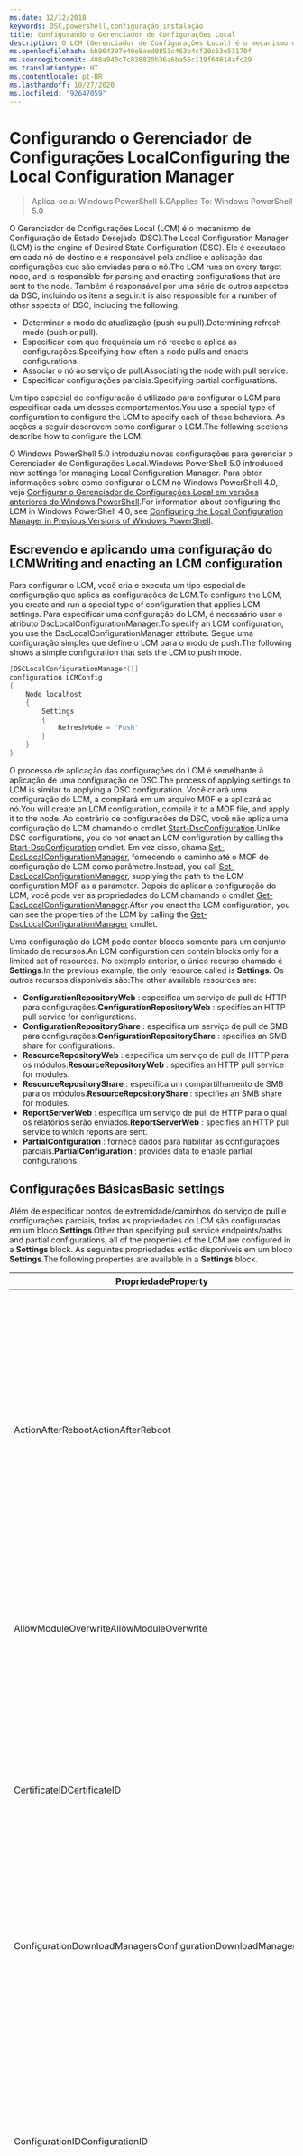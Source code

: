 ```yaml
---
ms.date: 12/12/2018
keywords: DSC,powershell,configuração,instalação
title: Configurando o Gerenciador de Configurações Local
description: O LCM (Gerenciador de Configurações Local) é o mecanismo da DSC responsável por analisar e aplicar as configurações que são enviadas para o nó.
ms.openlocfilehash: bb904397e40e8aed0853c463b4cf20c63e53170f
ms.sourcegitcommit: 488a940c7c828820b36a6ba56c119f64614afc29
ms.translationtype: HT
ms.contentlocale: pt-BR
ms.lasthandoff: 10/27/2020
ms.locfileid: "92647059"
---
```

# <a name="configuring-the-local-configuration-manager"></a><span data-ttu-id="07c52-104">Configurando o Gerenciador de Configurações Local</span><span class="sxs-lookup"><span data-stu-id="07c52-104">Configuring the Local Configuration Manager</span></span>

> <span data-ttu-id="07c52-105">Aplica-se a: Windows PowerShell 5.0</span><span class="sxs-lookup"><span data-stu-id="07c52-105">Applies To: Windows PowerShell 5.0</span></span>

<span data-ttu-id="07c52-106">O Gerenciador de Configurações Local (LCM) é o mecanismo de Configuração de Estado Desejado (DSC).</span><span class="sxs-lookup"><span data-stu-id="07c52-106">The Local Configuration Manager (LCM) is the engine of Desired State Configuration (DSC).</span></span> <span data-ttu-id="07c52-107">Ele é executado em cada nó de destino e é responsável pela análise e aplicação das configurações que são enviadas para o nó.</span><span class="sxs-lookup"><span data-stu-id="07c52-107">The LCM runs on every target node, and is responsible for parsing and enacting configurations that are sent to the node.</span></span> <span data-ttu-id="07c52-108">Também é responsável por uma série de outros aspectos da DSC, incluindo os itens a seguir.</span><span class="sxs-lookup"><span data-stu-id="07c52-108">It is also responsible for a number of other aspects of DSC, including the following.</span></span>

- <span data-ttu-id="07c52-109">Determinar o modo de atualização (push ou pull).</span><span class="sxs-lookup"><span data-stu-id="07c52-109">Determining refresh mode (push or pull).</span></span>
- <span data-ttu-id="07c52-110">Especificar com que frequência um nó recebe e aplica as configurações.</span><span class="sxs-lookup"><span data-stu-id="07c52-110">Specifying how often a node pulls and enacts configurations.</span></span>
- <span data-ttu-id="07c52-111">Associar o nó ao serviço de pull.</span><span class="sxs-lookup"><span data-stu-id="07c52-111">Associating the node with pull service.</span></span>
- <span data-ttu-id="07c52-112">Especificar configurações parciais.</span><span class="sxs-lookup"><span data-stu-id="07c52-112">Specifying partial configurations.</span></span>

<span data-ttu-id="07c52-113">Um tipo especial de configuração é utilizado para configurar o LCM para especificar cada um desses comportamentos.</span><span class="sxs-lookup"><span data-stu-id="07c52-113">You use a special type of configuration to configure the LCM to specify each of these behaviors.</span></span> <span data-ttu-id="07c52-114">As seções a seguir descrevem como configurar o LCM.</span><span class="sxs-lookup"><span data-stu-id="07c52-114">The following sections describe how to configure the LCM.</span></span>

<span data-ttu-id="07c52-115">O Windows PowerShell 5.0 introduziu novas configurações para gerenciar o Gerenciador de Configurações Local.</span><span class="sxs-lookup"><span data-stu-id="07c52-115">Windows PowerShell 5.0 introduced new settings for managing Local Configuration Manager.</span></span> <span data-ttu-id="07c52-116">Para obter informações sobre como configurar o LCM no Windows PowerShell 4.0, veja [Configurar o Gerenciador de Configurações Local em versões anteriores do Windows PowerShell](metaconfig4.md).</span><span class="sxs-lookup"><span data-stu-id="07c52-116">For information about configuring the LCM in Windows PowerShell 4.0, see [Configuring the Local Configuration Manager in Previous Versions of Windows PowerShell](metaconfig4.md).</span></span>

## <a name="writing-and-enacting-an-lcm-configuration"></a><span data-ttu-id="07c52-117">Escrevendo e aplicando uma configuração do LCM</span><span class="sxs-lookup"><span data-stu-id="07c52-117">Writing and enacting an LCM configuration</span></span>

<span data-ttu-id="07c52-118">Para configurar o LCM, você cria e executa um tipo especial de configuração que aplica as configurações de LCM.</span><span class="sxs-lookup"><span data-stu-id="07c52-118">To configure the LCM, you create and run a special type of configuration that applies LCM settings.</span></span>
<span data-ttu-id="07c52-119">Para especificar uma configuração do LCM, é necessário usar o atributo DscLocalConfigurationManager.</span><span class="sxs-lookup"><span data-stu-id="07c52-119">To specify an LCM configuration, you use the DscLocalConfigurationManager attribute.</span></span> <span data-ttu-id="07c52-120">Segue uma configuração simples que define o LCM para o modo de push.</span><span class="sxs-lookup"><span data-stu-id="07c52-120">The following shows a simple configuration that sets the LCM to push mode.</span></span>

```powershell
[DSCLocalConfigurationManager()]
configuration LCMConfig
{
    Node localhost
    {
        Settings
        {
            RefreshMode = 'Push'
        }
    }
}
```

<span data-ttu-id="07c52-121">O processo de aplicação das configurações do LCM é semelhante à aplicação de uma configuração de DSC.</span><span class="sxs-lookup"><span data-stu-id="07c52-121">The process of applying settings to LCM is similar to applying a DSC configuration.</span></span> <span data-ttu-id="07c52-122">Você criará uma configuração do LCM, a compilará em um arquivo MOF e a aplicará ao nó.</span><span class="sxs-lookup"><span data-stu-id="07c52-122">You will create an LCM configuration, compile it to a MOF file, and apply it to the node.</span></span> <span data-ttu-id="07c52-123">Ao contrário de configurações de DSC, você não aplica uma configuração do LCM chamando o cmdlet [Start-DscConfiguration](/powershell/module/psdesiredstateconfiguration/start-dscconfiguration).</span><span class="sxs-lookup"><span data-stu-id="07c52-123">Unlike DSC configurations, you do not enact an LCM configuration by calling the [Start-DscConfiguration](/powershell/module/psdesiredstateconfiguration/start-dscconfiguration) cmdlet.</span></span> <span data-ttu-id="07c52-124">Em vez disso, chama [Set-DscLocalConfigurationManager](/powershell/module/PSDesiredStateConfiguration/Set-DscLocalConfigurationManager), fornecendo o caminho até o MOF de configuração do LCM como parâmetro.</span><span class="sxs-lookup"><span data-stu-id="07c52-124">Instead, you call [Set-DscLocalConfigurationManager](/powershell/module/PSDesiredStateConfiguration/Set-DscLocalConfigurationManager), supplying the path to the LCM configuration MOF as a parameter.</span></span> <span data-ttu-id="07c52-125">Depois de aplicar a configuração do LCM, você pode ver as propriedades do LCM chamando o cmdlet [Get-DscLocalConfigurationManager](/powershell/module/PSDesiredStateConfiguration/Get-DscLocalConfigurationManager).</span><span class="sxs-lookup"><span data-stu-id="07c52-125">After you enact the LCM configuration, you can see the properties of the LCM by calling the [Get-DscLocalConfigurationManager](/powershell/module/PSDesiredStateConfiguration/Get-DscLocalConfigurationManager) cmdlet.</span></span>

<span data-ttu-id="07c52-126">Uma configuração do LCM pode conter blocos somente para um conjunto limitado de recursos.</span><span class="sxs-lookup"><span data-stu-id="07c52-126">An LCM configuration can contain blocks only for a limited set of resources.</span></span> <span data-ttu-id="07c52-127">No exemplo anterior, o único recurso chamado é **Settings**.</span><span class="sxs-lookup"><span data-stu-id="07c52-127">In the previous example, the only resource called is **Settings**.</span></span> <span data-ttu-id="07c52-128">Os outros recursos disponíveis são:</span><span class="sxs-lookup"><span data-stu-id="07c52-128">The other available resources are:</span></span>

- <span data-ttu-id="07c52-129">**ConfigurationRepositoryWeb** : especifica um serviço de pull de HTTP para configurações.</span><span class="sxs-lookup"><span data-stu-id="07c52-129">**ConfigurationRepositoryWeb** : specifies an HTTP pull service for configurations.</span></span>
- <span data-ttu-id="07c52-130">**ConfigurationRepositoryShare** : especifica um serviço de pull de SMB para configurações.</span><span class="sxs-lookup"><span data-stu-id="07c52-130">**ConfigurationRepositoryShare** : specifies an SMB share for configurations.</span></span>
- <span data-ttu-id="07c52-131">**ResourceRepositoryWeb** : especifica um serviço de pull de HTTP para os módulos.</span><span class="sxs-lookup"><span data-stu-id="07c52-131">**ResourceRepositoryWeb** : specifies an HTTP pull service for modules.</span></span>
- <span data-ttu-id="07c52-132">**ResourceRepositoryShare** : especifica um compartilhamento de SMB para os módulos.</span><span class="sxs-lookup"><span data-stu-id="07c52-132">**ResourceRepositoryShare** : specifies an SMB share for modules.</span></span>
- <span data-ttu-id="07c52-133">**ReportServerWeb** : especifica um serviço de pull de HTTP para o qual os relatórios serão enviados.</span><span class="sxs-lookup"><span data-stu-id="07c52-133">**ReportServerWeb** : specifies an HTTP pull service to which reports are sent.</span></span>
- <span data-ttu-id="07c52-134">**PartialConfiguration** : fornece dados para habilitar as configurações parciais.</span><span class="sxs-lookup"><span data-stu-id="07c52-134">**PartialConfiguration** : provides data to enable partial configurations.</span></span>

## <a name="basic-settings"></a><span data-ttu-id="07c52-135">Configurações Básicas</span><span class="sxs-lookup"><span data-stu-id="07c52-135">Basic settings</span></span>

<span data-ttu-id="07c52-136">Além de especificar pontos de extremidade/caminhos do serviço de pull e configurações parciais, todas as propriedades do LCM são configuradas em um bloco **Settings**.</span><span class="sxs-lookup"><span data-stu-id="07c52-136">Other than specifying pull service endpoints/paths and partial configurations, all of the properties of the LCM are configured in a **Settings** block.</span></span> <span data-ttu-id="07c52-137">As seguintes propriedades estão disponíveis em um bloco **Settings**.</span><span class="sxs-lookup"><span data-stu-id="07c52-137">The following properties are available in a **Settings** block.</span></span>

|  <span data-ttu-id="07c52-138">Propriedade</span><span class="sxs-lookup"><span data-stu-id="07c52-138">Property</span></span>  |  <span data-ttu-id="07c52-139">Type</span><span class="sxs-lookup"><span data-stu-id="07c52-139">Type</span></span>  |  <span data-ttu-id="07c52-140">Descrição</span><span class="sxs-lookup"><span data-stu-id="07c52-140">Description</span></span>   |
|----------- |------- |--------------- |
| <span data-ttu-id="07c52-141">ActionAfterReboot</span><span class="sxs-lookup"><span data-stu-id="07c52-141">ActionAfterReboot</span></span>| <span data-ttu-id="07c52-142">string</span><span class="sxs-lookup"><span data-stu-id="07c52-142">string</span></span>| <span data-ttu-id="07c52-143">Especifica o que acontece após uma reinicialização durante a aplicação de uma configuração.</span><span class="sxs-lookup"><span data-stu-id="07c52-143">Specifies what happens after a reboot during the application of a configuration.</span></span> <span data-ttu-id="07c52-144">Os valores possíveis são __"ContinueConfiguration"__ e __"StopConfiguration"__ .</span><span class="sxs-lookup"><span data-stu-id="07c52-144">The possible values are __"ContinueConfiguration"__ and __"StopConfiguration"__.</span></span> <ul><li> <span data-ttu-id="07c52-145">__ContinueConfiguration__ : continuar a aplicar a configuração atual após a reinicialização do computador.</span><span class="sxs-lookup"><span data-stu-id="07c52-145">__ContinueConfiguration__ : Continue applying the current configuration after machine reboot.</span></span> <span data-ttu-id="07c52-146">Esse é o valor padrão.</span><span class="sxs-lookup"><span data-stu-id="07c52-146">This is the default value</span></span></li><li><span data-ttu-id="07c52-147">__StopConfiguration__ : parar a configuração atual após a reinicialização do computador.</span><span class="sxs-lookup"><span data-stu-id="07c52-147">__StopConfiguration__ : Stop the current configuration after machine reboot.</span></span></li></ul>|
| <span data-ttu-id="07c52-148">AllowModuleOverwrite</span><span class="sxs-lookup"><span data-stu-id="07c52-148">AllowModuleOverwrite</span></span>| <span data-ttu-id="07c52-149">bool</span><span class="sxs-lookup"><span data-stu-id="07c52-149">bool</span></span>| <span data-ttu-id="07c52-150">__$TRUE__ se as novas configurações baixadas do serviço de pull tiverem permissão para substituir as antigas no nó de destino.</span><span class="sxs-lookup"><span data-stu-id="07c52-150">__$TRUE__ if new configurations downloaded from the pull service are allowed to overwrite the old ones on the target node.</span></span> <span data-ttu-id="07c52-151">Caso contrário, $FALSE.</span><span class="sxs-lookup"><span data-stu-id="07c52-151">Otherwise, $FALSE.</span></span>|
| <span data-ttu-id="07c52-152">CertificateID</span><span class="sxs-lookup"><span data-stu-id="07c52-152">CertificateID</span></span>| <span data-ttu-id="07c52-153">string</span><span class="sxs-lookup"><span data-stu-id="07c52-153">string</span></span>| <span data-ttu-id="07c52-154">A impressão digital de um certificado usado para proteger as credenciais passadas em uma configuração.</span><span class="sxs-lookup"><span data-stu-id="07c52-154">The thumbprint of a certificate used to secure credentials passed in a configuration.</span></span> <span data-ttu-id="07c52-155">Para obter mais informações, consulte [Quer proteger credenciais na Configuração de Estado Desejado do Windows PowerShell?](https://devblogs.microsoft.com/powershell/want-to-secure-credentials-in-windows-powershell-desired-state-configuration/)</span><span class="sxs-lookup"><span data-stu-id="07c52-155">For more information see [Want to secure credentials in Windows PowerShell Desired State Configuration?](https://devblogs.microsoft.com/powershell/want-to-secure-credentials-in-windows-powershell-desired-state-configuration/).</span></span> <br> <span data-ttu-id="07c52-156">__Observação:__ isso será gerenciado automaticamente se estiver usando o serviço de pull de DSC de Automação do Azure.</span><span class="sxs-lookup"><span data-stu-id="07c52-156">__Note:__ this is managed automatically if using Azure Automation DSC pull service.</span></span>|
| <span data-ttu-id="07c52-157">ConfigurationDownloadManagers</span><span class="sxs-lookup"><span data-stu-id="07c52-157">ConfigurationDownloadManagers</span></span>| <span data-ttu-id="07c52-158">CimInstance[]</span><span class="sxs-lookup"><span data-stu-id="07c52-158">CimInstance[]</span></span>| <span data-ttu-id="07c52-159">Obsoleto.</span><span class="sxs-lookup"><span data-stu-id="07c52-159">Obsolete.</span></span> <span data-ttu-id="07c52-160">Use os blocos __ConfigurationRepositoryWeb__ e __ConfigurationRepositoryShare__ para definir pontos de extremidade de serviço de pull de configuração.</span><span class="sxs-lookup"><span data-stu-id="07c52-160">Use __ConfigurationRepositoryWeb__ and __ConfigurationRepositoryShare__ blocks to define configuration pull service endpoints.</span></span>|
| <span data-ttu-id="07c52-161">ConfigurationID</span><span class="sxs-lookup"><span data-stu-id="07c52-161">ConfigurationID</span></span>| <span data-ttu-id="07c52-162">string</span><span class="sxs-lookup"><span data-stu-id="07c52-162">string</span></span>| <span data-ttu-id="07c52-163">Para compatibilidade com versões anteriores do serviço de pull.</span><span class="sxs-lookup"><span data-stu-id="07c52-163">For backwards compatibility with older pull service versions.</span></span> <span data-ttu-id="07c52-164">Um GUID que identifica o arquivo de configuração que deve ser obtido de um serviço de pull.</span><span class="sxs-lookup"><span data-stu-id="07c52-164">A GUID that identifies the configuration file to get from a pull service.</span></span> <span data-ttu-id="07c52-165">O nó efetuará o pull das configurações serviço de pull se o nome do MOF de configuração for ConfigurationID.mof.</span><span class="sxs-lookup"><span data-stu-id="07c52-165">The node will pull configurations on the pull service if the name of the configuration MOF is named ConfigurationID.mof.</span></span><br> <span data-ttu-id="07c52-166">__Observação:__ Se você definir essa propriedade, o registro do nó com um serviço de pull usando __RegistrationKey__ não funcionará.</span><span class="sxs-lookup"><span data-stu-id="07c52-166">__Note:__ If you set this property, registering the node with a pull service by using __RegistrationKey__ does not work.</span></span> <span data-ttu-id="07c52-167">Para obter mais informações, consulte [Configurando um cliente de pull com nomes de configuração](../pull-server/pullClientConfigNames.md).</span><span class="sxs-lookup"><span data-stu-id="07c52-167">For more information, see [Setting up a pull client with configuration names](../pull-server/pullClientConfigNames.md).</span></span>|
| <span data-ttu-id="07c52-168">ConfigurationMode</span><span class="sxs-lookup"><span data-stu-id="07c52-168">ConfigurationMode</span></span>| <span data-ttu-id="07c52-169">string</span><span class="sxs-lookup"><span data-stu-id="07c52-169">string</span></span> | <span data-ttu-id="07c52-170">Especifica como o LCM realmente aplica a configuração aos nós de destino.</span><span class="sxs-lookup"><span data-stu-id="07c52-170">Specifies how the LCM actually applies the configuration to the target nodes.</span></span> <span data-ttu-id="07c52-171">Os valores possíveis são __"ApplyOnly"__ , __"ApplyAndMonitor"__ e __"ApplyAndAutoCorrect"__ .</span><span class="sxs-lookup"><span data-stu-id="07c52-171">Possible values are __"ApplyOnly"__ , __"ApplyAndMonitor"__ , and __"ApplyAndAutoCorrect"__.</span></span> <ul><li><span data-ttu-id="07c52-172">__ApplyOnly__ : a DSC aplica a configuração e não faz nada além disso, a menos que uma nova configuração seja enviada por push para o nó de destino ou quando o pull de uma nova configuração for efetuado de um serviço.</span><span class="sxs-lookup"><span data-stu-id="07c52-172">__ApplyOnly__ : DSC applies the configuration and does nothing further unless a new configuration is pushed to the target node or when a new configuration is pulled from a service.</span></span> <span data-ttu-id="07c52-173">Depois da aplicação inicial de uma nova configuração, o DSC não procura descompasso de um estado previamente configurado.</span><span class="sxs-lookup"><span data-stu-id="07c52-173">After initial application of a new configuration, DSC does not check for drift from a previously configured state.</span></span> <span data-ttu-id="07c52-174">Observe que a DSC tentará aplicar a configuração até obter êxito antes que __ApplyOnly__ entre em vigor.</span><span class="sxs-lookup"><span data-stu-id="07c52-174">Note that DSC will attempt to apply the configuration until it is successful before __ApplyOnly__ takes effect.</span></span> </li><li> <span data-ttu-id="07c52-175">__ApplyAndMonitor__ : Esse é o valor padrão.</span><span class="sxs-lookup"><span data-stu-id="07c52-175">__ApplyAndMonitor__ : This is the default value.</span></span> <span data-ttu-id="07c52-176">O LCM aplica as novas configurações.</span><span class="sxs-lookup"><span data-stu-id="07c52-176">The LCM applies any new configurations.</span></span> <span data-ttu-id="07c52-177">Depois da aplicação inicial de uma nova configuração, se o nó de destino tiver um descompasso do estado desejado, o DSC relatará a discrepância nos logs.</span><span class="sxs-lookup"><span data-stu-id="07c52-177">After initial application of a new configuration, if the target node drifts from the desired state, DSC reports the discrepancy in logs.</span></span> <span data-ttu-id="07c52-178">Observe que a DSC tentará aplicar a configuração até obter êxito antes que __ApplyAndMonitor__ entre em vigor.</span><span class="sxs-lookup"><span data-stu-id="07c52-178">Note that DSC will attempt to apply the configuration until it is successful before __ApplyAndMonitor__ takes effect.</span></span></li><li><span data-ttu-id="07c52-179">__ApplyAndAutoCorrect__ : o DSC aplica as novas configurações.</span><span class="sxs-lookup"><span data-stu-id="07c52-179">__ApplyAndAutoCorrect__ : DSC applies any new configurations.</span></span> <span data-ttu-id="07c52-180">Após a aplicação inicial de uma nova configuração, se o nó de destino estiver dessincronizado em relação ao estado desejado, a DSC relatará a discrepância nos logs e reaplica a configuração atual.</span><span class="sxs-lookup"><span data-stu-id="07c52-180">After initial application of a new configuration, if the target node drifts from the desired state, DSC reports the discrepancy in logs, and then re-applies the current configuration.</span></span></li></ul>|
| <span data-ttu-id="07c52-181">ConfigurationModeFrequencyMins</span><span class="sxs-lookup"><span data-stu-id="07c52-181">ConfigurationModeFrequencyMins</span></span>| <span data-ttu-id="07c52-182">UInt32</span><span class="sxs-lookup"><span data-stu-id="07c52-182">UInt32</span></span>| <span data-ttu-id="07c52-183">A frequência, em minutos, em que a configuração atual é verificada e aplicada.</span><span class="sxs-lookup"><span data-stu-id="07c52-183">How often, in minutes, the current configuration is checked and applied.</span></span> <span data-ttu-id="07c52-184">Essa propriedade será ignorada se a propriedade ConfigurationMode estiver definida como ApplyOnly.</span><span class="sxs-lookup"><span data-stu-id="07c52-184">This property is ignored if the ConfigurationMode property is set to ApplyOnly.</span></span> <span data-ttu-id="07c52-185">O valor padrão é 15.</span><span class="sxs-lookup"><span data-stu-id="07c52-185">The default value is 15.</span></span>|
| <span data-ttu-id="07c52-186">DebugMode</span><span class="sxs-lookup"><span data-stu-id="07c52-186">DebugMode</span></span>| <span data-ttu-id="07c52-187">string</span><span class="sxs-lookup"><span data-stu-id="07c52-187">string</span></span>| <span data-ttu-id="07c52-188">Os valores possíveis são __None__ , __ForceModuleImport__ e __All__.</span><span class="sxs-lookup"><span data-stu-id="07c52-188">Possible values are __None__ , __ForceModuleImport__ , and __All__.</span></span> <ul><li><span data-ttu-id="07c52-189">Defina como __None__ para usar os recursos armazenados em cache.</span><span class="sxs-lookup"><span data-stu-id="07c52-189">Set to __None__ to use cached resources.</span></span> <span data-ttu-id="07c52-190">Este é o padrão e deve ser usada em cenários de produção.</span><span class="sxs-lookup"><span data-stu-id="07c52-190">This is the default and should be used in production scenarios.</span></span></li><li><span data-ttu-id="07c52-191">Definir como __ForceModuleImport__ fará com que o LCM recarregue todos os módulos de recursos DSC, mesmo se tiverem sido carregados e armazenados em cache anteriormente.</span><span class="sxs-lookup"><span data-stu-id="07c52-191">Setting to __ForceModuleImport__ , causes the LCM to reload any DSC resource modules, even if they have been previously loaded and cached.</span></span> <span data-ttu-id="07c52-192">Isso afeta o desempenho das operações de DSC, já que cada módulo é recarregado no momento do uso.</span><span class="sxs-lookup"><span data-stu-id="07c52-192">This impacts the performance of DSC operations as each module is reloaded on use.</span></span> <span data-ttu-id="07c52-193">Normalmente, você usaria esse valor durante a depuração de um recurso</span><span class="sxs-lookup"><span data-stu-id="07c52-193">Typically you would use this value while debugging a resource</span></span></li><li><span data-ttu-id="07c52-194">Nesta versão, __All__ é o mesmo que __ForceModuleImport__</span><span class="sxs-lookup"><span data-stu-id="07c52-194">In this release, __All__ is same as __ForceModuleImport__</span></span></li></ul> |
| <span data-ttu-id="07c52-195">RebootNodeIfNeeded</span><span class="sxs-lookup"><span data-stu-id="07c52-195">RebootNodeIfNeeded</span></span>| <span data-ttu-id="07c52-196">bool</span><span class="sxs-lookup"><span data-stu-id="07c52-196">bool</span></span>| <span data-ttu-id="07c52-197">defina como `$true` para permitir que os recursos reinicializem o nó usando o sinalizador `$global:DSCMachineStatus`.</span><span class="sxs-lookup"><span data-stu-id="07c52-197">Set this to `$true` to allow resources to reboot the Node using the `$global:DSCMachineStatus` flag.</span></span> <span data-ttu-id="07c52-198">Caso contrário, você precisará reinicializar manualmente o nó para qualquer configuração que exigir.</span><span class="sxs-lookup"><span data-stu-id="07c52-198">Otherwise, you will have to manually reboot the node for any configuration that requires it.</span></span> <span data-ttu-id="07c52-199">O valor padrão é `$false`.</span><span class="sxs-lookup"><span data-stu-id="07c52-199">The default value is `$false`.</span></span> <span data-ttu-id="07c52-200">Para usar essa configuração quando uma condição de reinicialização for representada por algo diferente do DSC (como o Windows Installer), combine essa configuração com recurso __PendingReboot__ no módulo [ComputerManagementDsc](https://github.com/PowerShell/ComputerManagementDsc).</span><span class="sxs-lookup"><span data-stu-id="07c52-200">To use this setting when a reboot condition is enacted by something other than DSC (such as Windows Installer), combine this setting with the __PendingReboot__ resource in the [ComputerManagementDsc](https://github.com/PowerShell/ComputerManagementDsc) module.</span></span>|
| <span data-ttu-id="07c52-201">RefreshMode</span><span class="sxs-lookup"><span data-stu-id="07c52-201">RefreshMode</span></span>| <span data-ttu-id="07c52-202">string</span><span class="sxs-lookup"><span data-stu-id="07c52-202">string</span></span>| <span data-ttu-id="07c52-203">Especifica como o LCM obtém as configurações.</span><span class="sxs-lookup"><span data-stu-id="07c52-203">Specifies how the LCM gets configurations.</span></span> <span data-ttu-id="07c52-204">Os valores possíveis são __"Disabled"__ , __"Push"__ e __"Pull"__ .</span><span class="sxs-lookup"><span data-stu-id="07c52-204">The possible values are __"Disabled"__ , __"Push"__ , and __"Pull"__.</span></span> <ul><li><span data-ttu-id="07c52-205">__Disabled__ : as configurações do DSC estão desabilitadas para este nó.</span><span class="sxs-lookup"><span data-stu-id="07c52-205">__Disabled__ : DSC configurations are disabled for this node.</span></span></li><li> <span data-ttu-id="07c52-206">__Push__ : as configurações são iniciadas chamando o cmdlet [Start-DscConfiguration](/powershell/module/psdesiredstateconfiguration/start-dscconfiguration).</span><span class="sxs-lookup"><span data-stu-id="07c52-206">__Push__ : Configurations are initiated by calling the [Start-DscConfiguration](/powershell/module/psdesiredstateconfiguration/start-dscconfiguration) cmdlet.</span></span> <span data-ttu-id="07c52-207">A configuração é aplicada imediatamente ao nó.</span><span class="sxs-lookup"><span data-stu-id="07c52-207">The configuration is applied immediately to the node.</span></span> <span data-ttu-id="07c52-208">Esse é o valor padrão.</span><span class="sxs-lookup"><span data-stu-id="07c52-208">This is the default value.</span></span></li><li><span data-ttu-id="07c52-209">__Pull:__ o nó está configurado para verificar regularmente as configurações de um serviço de pull ou caminho SMB.</span><span class="sxs-lookup"><span data-stu-id="07c52-209">__Pull:__ The node is configured to regularly check for configurations from a pull service or SMB path.</span></span> <span data-ttu-id="07c52-210">Se essa propriedade estiver definida como __Pull__ , você deverá especificar um caminho de (serviço) HTTP ou (compartilhamento) SMB em um bloco __ConfigurationRepositoryWeb__ ou __ConfigurationRepositoryShare__.</span><span class="sxs-lookup"><span data-stu-id="07c52-210">If this property is set to __Pull__ , you must specify an HTTP (service) or SMB (share) path in a __ConfigurationRepositoryWeb__ or __ConfigurationRepositoryShare__ block.</span></span></li></ul>|
| <span data-ttu-id="07c52-211">RefreshFrequencyMins</span><span class="sxs-lookup"><span data-stu-id="07c52-211">RefreshFrequencyMins</span></span>| <span data-ttu-id="07c52-212">Uint32</span><span class="sxs-lookup"><span data-stu-id="07c52-212">Uint32</span></span>| <span data-ttu-id="07c52-213">O intervalo de tempo, em minutos, em que o LCM verifica um serviço de pull para obter configurações atualizadas.</span><span class="sxs-lookup"><span data-stu-id="07c52-213">The time interval, in minutes, at which the LCM checks a pull service to get updated configurations.</span></span> <span data-ttu-id="07c52-214">Esse valor será ignorado se o LCM não estiver configurado no modo de pull.</span><span class="sxs-lookup"><span data-stu-id="07c52-214">This value is ignored if the LCM is not configured in pull mode.</span></span> <span data-ttu-id="07c52-215">O valor padrão é 30.</span><span class="sxs-lookup"><span data-stu-id="07c52-215">The default value is 30.</span></span>|
| <span data-ttu-id="07c52-216">ReportManagers</span><span class="sxs-lookup"><span data-stu-id="07c52-216">ReportManagers</span></span>| <span data-ttu-id="07c52-217">CimInstance[]</span><span class="sxs-lookup"><span data-stu-id="07c52-217">CimInstance[]</span></span>| <span data-ttu-id="07c52-218">Obsoleto.</span><span class="sxs-lookup"><span data-stu-id="07c52-218">Obsolete.</span></span> <span data-ttu-id="07c52-219">Use blocos __ReportServerWeb__ para definir um ponto de extremidade para enviar dados de relatório a um serviço de pull.</span><span class="sxs-lookup"><span data-stu-id="07c52-219">Use __ReportServerWeb__ blocks to define an endpoint to send reporting data to a pull service.</span></span>|
| <span data-ttu-id="07c52-220">ResourceModuleManagers</span><span class="sxs-lookup"><span data-stu-id="07c52-220">ResourceModuleManagers</span></span>| <span data-ttu-id="07c52-221">CimInstance[]</span><span class="sxs-lookup"><span data-stu-id="07c52-221">CimInstance[]</span></span>| <span data-ttu-id="07c52-222">Obsoleto.</span><span class="sxs-lookup"><span data-stu-id="07c52-222">Obsolete.</span></span> <span data-ttu-id="07c52-223">Use os blocos __ResourceRepositoryWeb__ e __ResourceRepositoryShare__ para definir pontos de extremidade HTTP do serviço de pull ou caminhos SMB, respectivamente.</span><span class="sxs-lookup"><span data-stu-id="07c52-223">Use __ResourceRepositoryWeb__ and __ResourceRepositoryShare__ blocks to define pull service HTTP endpoints or SMB paths, respectively.</span></span>|
| <span data-ttu-id="07c52-224">PartialConfigurations</span><span class="sxs-lookup"><span data-stu-id="07c52-224">PartialConfigurations</span></span>| <span data-ttu-id="07c52-225">CimInstance</span><span class="sxs-lookup"><span data-stu-id="07c52-225">CimInstance</span></span>| <span data-ttu-id="07c52-226">Não implementado.</span><span class="sxs-lookup"><span data-stu-id="07c52-226">Not implemented.</span></span> <span data-ttu-id="07c52-227">Não use.</span><span class="sxs-lookup"><span data-stu-id="07c52-227">Do not use.</span></span>|
| <span data-ttu-id="07c52-228">StatusRetentionTimeInDays</span><span class="sxs-lookup"><span data-stu-id="07c52-228">StatusRetentionTimeInDays</span></span> | <span data-ttu-id="07c52-229">UInt32</span><span class="sxs-lookup"><span data-stu-id="07c52-229">UInt32</span></span>| <span data-ttu-id="07c52-230">O número de dias que o LCM mantém o status da configuração atual.</span><span class="sxs-lookup"><span data-stu-id="07c52-230">The number of days the LCM keeps the status of the current configuration.</span></span>|

> [!NOTE]
> <span data-ttu-id="07c52-231">O LCM inicia o ciclo **ConfigurationModeFrequencyMins** com base em:</span><span class="sxs-lookup"><span data-stu-id="07c52-231">The LCM starts the **ConfigurationModeFrequencyMins** cycle based on:</span></span>
>
> - <span data-ttu-id="07c52-232">Uma nova metaconfiguração com uma alteração em **ConfigurationModeFrequencyMins** é aplicada usando `Set-DscLocalConfigurationManager`</span><span class="sxs-lookup"><span data-stu-id="07c52-232">A new metaconfig with a change to **ConfigurationModeFrequencyMins** is applied using `Set-DscLocalConfigurationManager`</span></span>
> - <span data-ttu-id="07c52-233">Uma reinicialização do computador</span><span class="sxs-lookup"><span data-stu-id="07c52-233">A machine restart</span></span>
>
> <span data-ttu-id="07c52-234">Para qualquer condição em que o processo de temporizador apresentar uma falha, ela será detectada dentro de 30 segundos e o ciclo será reiniciado.</span><span class="sxs-lookup"><span data-stu-id="07c52-234">For any condition where the timer process experiences a crash, that will be detected within 30 seconds and the cycle will be restarted.</span></span> <span data-ttu-id="07c52-235">Uma operação simultânea pode atrasar o início do ciclo; se a duração dessa operação ultrapassar a frequência de ciclo configurada, o próximo temporizador não será iniciado.</span><span class="sxs-lookup"><span data-stu-id="07c52-235">A concurrent operation could delay the cycle from being started, if the duration of this operation exceeds the configured cycle frequency, the next timer will not start.</span></span> <span data-ttu-id="07c52-236">Por exemplo, a metaconfiguração é configurada com uma frequência de pull de 15 minutos e um pull ocorre em T1.</span><span class="sxs-lookup"><span data-stu-id="07c52-236">Example, the metaconfig is configured at a 15 minute pull frequency and a pull occurs at T1.</span></span> <span data-ttu-id="07c52-237">O Nó não conclui o trabalho por 16 minutos.</span><span class="sxs-lookup"><span data-stu-id="07c52-237">The Node does not finish work for 16 minutes.</span></span> <span data-ttu-id="07c52-238">O primeiro ciclo de 15 minutos será ignorado e próximo pull ocorrerá em T1 + 15 + 15.</span><span class="sxs-lookup"><span data-stu-id="07c52-238">The first 15 minute cycle is ignored, and next pull will happen at T1+15+15.</span></span>

## <a name="pull-service"></a><span data-ttu-id="07c52-239">Serviço de pull</span><span class="sxs-lookup"><span data-stu-id="07c52-239">Pull service</span></span>

<span data-ttu-id="07c52-240">A configuração do LCM dá suporte à definição dos seguintes tipos de ponto de extremidade de serviço de pull:</span><span class="sxs-lookup"><span data-stu-id="07c52-240">LCM configuration supports defining the following types of pull service endpoints:</span></span>

- <span data-ttu-id="07c52-241">**Servidor de configuração** : um repositório para configurações de DSC.</span><span class="sxs-lookup"><span data-stu-id="07c52-241">**Configuration server** : A repository for DSC configurations.</span></span> <span data-ttu-id="07c52-242">Defina os servidores de configuração usando blocos **ConfigurationRepositoryWeb** (para servidores baseados na Web) e **ConfigurationRepositoryShare** (para servidores baseados em SMB).</span><span class="sxs-lookup"><span data-stu-id="07c52-242">Define configuration servers by using **ConfigurationRepositoryWeb** (for web-based servers) and **ConfigurationRepositoryShare** (for SMB-based servers) blocks.</span></span>
- <span data-ttu-id="07c52-243">**Servidor de recursos** : um repositório de recursos DSC, empacotados como módulos do PowerShell.</span><span class="sxs-lookup"><span data-stu-id="07c52-243">**Resource server** : A repository for DSC resources, packaged as PowerShell modules.</span></span> <span data-ttu-id="07c52-244">Defina os servidores de recurso usando blocos **ResourceRepositoryWeb** (para servidores baseados na Web) e **ResourceRepositoryShare** (para servidores baseados em SMB).</span><span class="sxs-lookup"><span data-stu-id="07c52-244">Define resource servers by using **ResourceRepositoryWeb** (for web-based servers) and **ResourceRepositoryShare** (for SMB-based servers) blocks.</span></span>
- <span data-ttu-id="07c52-245">**Servidor de relatório** : um serviço para o qual o DSC envia dados de relatório.</span><span class="sxs-lookup"><span data-stu-id="07c52-245">**Report server** : A service that DSC sends report data to.</span></span> <span data-ttu-id="07c52-246">Defina os servidores de relatório usando blocos **ReportServerWeb**.</span><span class="sxs-lookup"><span data-stu-id="07c52-246">Define report servers by using **ReportServerWeb** blocks.</span></span> <span data-ttu-id="07c52-247">Um servidor de relatório deve ser um serviço Web.</span><span class="sxs-lookup"><span data-stu-id="07c52-247">A report server must be a web service.</span></span>

<span data-ttu-id="07c52-248">Para obter mais detalhes sobre o serviço de pull, veja [Serviço de pull de Desired State Configuration](../pull-server/pullServer.md).</span><span class="sxs-lookup"><span data-stu-id="07c52-248">For more details on pull service see, [Desired State Configuration Pull Service](../pull-server/pullServer.md).</span></span>

## <a name="configuration-server-blocks"></a><span data-ttu-id="07c52-249">Blocos do servidor de configuração</span><span class="sxs-lookup"><span data-stu-id="07c52-249">Configuration server blocks</span></span>

<span data-ttu-id="07c52-250">Para definir um servidor de configuração baseado na Web, crie um bloco **ConfigurationRepositoryWeb**.</span><span class="sxs-lookup"><span data-stu-id="07c52-250">To define a web-based configuration server, you create a **ConfigurationRepositoryWeb** block.</span></span> <span data-ttu-id="07c52-251">Um **ConfigurationRepositoryWeb** define as propriedades a seguir.</span><span class="sxs-lookup"><span data-stu-id="07c52-251">A **ConfigurationRepositoryWeb** defines the following properties.</span></span>

|<span data-ttu-id="07c52-252">Propriedade</span><span class="sxs-lookup"><span data-stu-id="07c52-252">Property</span></span>|<span data-ttu-id="07c52-253">Type</span><span class="sxs-lookup"><span data-stu-id="07c52-253">Type</span></span>|<span data-ttu-id="07c52-254">Descrição</span><span class="sxs-lookup"><span data-stu-id="07c52-254">Description</span></span>|
|---|---|---|
|<span data-ttu-id="07c52-255">AllowUnsecureConnection</span><span class="sxs-lookup"><span data-stu-id="07c52-255">AllowUnsecureConnection</span></span>|<span data-ttu-id="07c52-256">bool</span><span class="sxs-lookup"><span data-stu-id="07c52-256">bool</span></span>|<span data-ttu-id="07c52-257">Defina como **$TRUE** para permitir conexões entre o nó e o servidor sem autenticação.</span><span class="sxs-lookup"><span data-stu-id="07c52-257">Set to **$TRUE** to allow connections from the node to the server without authentication.</span></span> <span data-ttu-id="07c52-258">Defina como **$FALSE** para exigir autenticação.</span><span class="sxs-lookup"><span data-stu-id="07c52-258">Set to **$FALSE** to require authentication.</span></span>|
|<span data-ttu-id="07c52-259">CertificateID</span><span class="sxs-lookup"><span data-stu-id="07c52-259">CertificateID</span></span>|<span data-ttu-id="07c52-260">string</span><span class="sxs-lookup"><span data-stu-id="07c52-260">string</span></span>|<span data-ttu-id="07c52-261">A impressão digital de um certificado usado para autenticar o servidor.</span><span class="sxs-lookup"><span data-stu-id="07c52-261">The thumbprint of a certificate used to authenticate to the server.</span></span>|
|<span data-ttu-id="07c52-262">ConfigurationNames</span><span class="sxs-lookup"><span data-stu-id="07c52-262">ConfigurationNames</span></span>|<span data-ttu-id="07c52-263">String[]</span><span class="sxs-lookup"><span data-stu-id="07c52-263">String[]</span></span>|<span data-ttu-id="07c52-264">Uma matriz de nomes de configurações que serão retiradas por pull pelo nó de destino.</span><span class="sxs-lookup"><span data-stu-id="07c52-264">An array of names of configurations to be pulled by the target node.</span></span> <span data-ttu-id="07c52-265">Serão usadas apenas se o nó for registrado com o serviço de pull usando uma **RegistrationKey**.</span><span class="sxs-lookup"><span data-stu-id="07c52-265">These are used only if the node is registered with the pull service by using a **RegistrationKey**.</span></span> <span data-ttu-id="07c52-266">Para obter mais informações, consulte [Configurando um cliente de pull com nomes de configuração](../pull-server/pullClientConfigNames.md).</span><span class="sxs-lookup"><span data-stu-id="07c52-266">For more information, see [Setting up a pull client with configuration names](../pull-server/pullClientConfigNames.md).</span></span>|
|<span data-ttu-id="07c52-267">RegistrationKey</span><span class="sxs-lookup"><span data-stu-id="07c52-267">RegistrationKey</span></span>|<span data-ttu-id="07c52-268">string</span><span class="sxs-lookup"><span data-stu-id="07c52-268">string</span></span>|<span data-ttu-id="07c52-269">Um GUID que registra o nó com o serviço de pull.</span><span class="sxs-lookup"><span data-stu-id="07c52-269">A GUID that registers the node with the pull service.</span></span> <span data-ttu-id="07c52-270">Para obter mais informações, consulte [Configurando um cliente de pull com nomes de configuração](../pull-server/pullClientConfigNames.md).</span><span class="sxs-lookup"><span data-stu-id="07c52-270">For more information, see [Setting up a pull client with configuration names](../pull-server/pullClientConfigNames.md).</span></span>|
|<span data-ttu-id="07c52-271">ServerURL</span><span class="sxs-lookup"><span data-stu-id="07c52-271">ServerURL</span></span>|<span data-ttu-id="07c52-272">string</span><span class="sxs-lookup"><span data-stu-id="07c52-272">string</span></span>|<span data-ttu-id="07c52-273">A URL do serviço de configuração.</span><span class="sxs-lookup"><span data-stu-id="07c52-273">The URL of the configuration service.</span></span>|
|<span data-ttu-id="07c52-274">ProxyURL\*</span><span class="sxs-lookup"><span data-stu-id="07c52-274">ProxyURL\*</span></span>|<span data-ttu-id="07c52-275">string</span><span class="sxs-lookup"><span data-stu-id="07c52-275">string</span></span>|<span data-ttu-id="07c52-276">A URL do proxy http a ser usada ao se comunicar com o serviço de configuração.</span><span class="sxs-lookup"><span data-stu-id="07c52-276">The URL of the http proxy to use when communicating with the configuration service.</span></span>|
|<span data-ttu-id="07c52-277">ProxyCredential\*</span><span class="sxs-lookup"><span data-stu-id="07c52-277">ProxyCredential\*</span></span>|<span data-ttu-id="07c52-278">pscredential</span><span class="sxs-lookup"><span data-stu-id="07c52-278">pscredential</span></span>|<span data-ttu-id="07c52-279">Credencial a ser usada para o proxy http.</span><span class="sxs-lookup"><span data-stu-id="07c52-279">Credential to use for the http proxy.</span></span>|

> [!NOTE]
> <span data-ttu-id="07c52-280">Compatível com as versões 1809 e posteriores do Windows.</span><span class="sxs-lookup"><span data-stu-id="07c52-280">Supported in Windows versions 1809 and later.</span></span>

<span data-ttu-id="07c52-281">Um exemplo de script para simplificar a configuração do valor ConfigurationRepositoryWeb para nós locais está disponível - confira [Geração de metaconfigurações de DSC](/azure/automation/automation-dsc-onboarding#generating-dsc-metaconfigurations)</span><span class="sxs-lookup"><span data-stu-id="07c52-281">An example script to simplify configuring the ConfigurationRepositoryWeb value for on-premises nodes is available - see [Generating DSC metaconfigurations](/azure/automation/automation-dsc-onboarding#generating-dsc-metaconfigurations)</span></span>

<span data-ttu-id="07c52-282">Para definir um servidor de configuração baseado em SMB, crie um bloco **ConfigurationRepositoryShare**.</span><span class="sxs-lookup"><span data-stu-id="07c52-282">To define an SMB-based configuration server, you create a **ConfigurationRepositoryShare** block.</span></span> <span data-ttu-id="07c52-283">Um **ConfigurationRepositoryShare** define as propriedades a seguir.</span><span class="sxs-lookup"><span data-stu-id="07c52-283">A **ConfigurationRepositoryShare** defines the following properties.</span></span>

|  <span data-ttu-id="07c52-284">Propriedade</span><span class="sxs-lookup"><span data-stu-id="07c52-284">Property</span></span>  |      <span data-ttu-id="07c52-285">Type</span><span class="sxs-lookup"><span data-stu-id="07c52-285">Type</span></span>       |                      <span data-ttu-id="07c52-286">Descrição</span><span class="sxs-lookup"><span data-stu-id="07c52-286">Description</span></span>                      |
| ---------- | --------------- | ----------------------------------------------------- |
| <span data-ttu-id="07c52-287">Credencial</span><span class="sxs-lookup"><span data-stu-id="07c52-287">Credential</span></span> | <span data-ttu-id="07c52-288">MSFT_Credential</span><span class="sxs-lookup"><span data-stu-id="07c52-288">MSFT_Credential</span></span> | <span data-ttu-id="07c52-289">A credencial usada para autenticar para o compartilhamento SMB.</span><span class="sxs-lookup"><span data-stu-id="07c52-289">The credential used to authenticate to the SMB share.</span></span> |
| <span data-ttu-id="07c52-290">SourcePath</span><span class="sxs-lookup"><span data-stu-id="07c52-290">SourcePath</span></span> | <span data-ttu-id="07c52-291">string</span><span class="sxs-lookup"><span data-stu-id="07c52-291">string</span></span>          | <span data-ttu-id="07c52-292">O caminho do compartilhamento SMB.</span><span class="sxs-lookup"><span data-stu-id="07c52-292">The path of the SMB share.</span></span>                            |

## <a name="resource-server-blocks"></a><span data-ttu-id="07c52-293">Blocos do servidor de recurso</span><span class="sxs-lookup"><span data-stu-id="07c52-293">Resource server blocks</span></span>

<span data-ttu-id="07c52-294">Para definir um servidor de recurso baseado na Web, crie um bloco **ResourceRepositoryWeb**.</span><span class="sxs-lookup"><span data-stu-id="07c52-294">To define a web-based resource server, you create a **ResourceRepositoryWeb** block.</span></span>
<span data-ttu-id="07c52-295">Um **ResourceRepositoryWeb** define as propriedades a seguir.</span><span class="sxs-lookup"><span data-stu-id="07c52-295">A **ResourceRepositoryWeb** defines the following properties.</span></span>

|        <span data-ttu-id="07c52-296">Propriedade</span><span class="sxs-lookup"><span data-stu-id="07c52-296">Property</span></span>         |     <span data-ttu-id="07c52-297">Type</span><span class="sxs-lookup"><span data-stu-id="07c52-297">Type</span></span>     |                                                              <span data-ttu-id="07c52-298">Descrição</span><span class="sxs-lookup"><span data-stu-id="07c52-298">Description</span></span>                                                               |
| ----------------------- | ------------ | -------------------------------------------------------------------------------------------------------------------------------------- |
| <span data-ttu-id="07c52-299">AllowUnsecureConnection</span><span class="sxs-lookup"><span data-stu-id="07c52-299">AllowUnsecureConnection</span></span> | <span data-ttu-id="07c52-300">bool</span><span class="sxs-lookup"><span data-stu-id="07c52-300">bool</span></span>         | <span data-ttu-id="07c52-301">Defina como **$TRUE** para permitir conexões entre o nó e o servidor sem autenticação.</span><span class="sxs-lookup"><span data-stu-id="07c52-301">Set to **$TRUE** to allow connections from the node to the server without authentication.</span></span> <span data-ttu-id="07c52-302">Defina como **$FALSE** para exigir autenticação.</span><span class="sxs-lookup"><span data-stu-id="07c52-302">Set to **$FALSE** to require authentication.</span></span> |
| <span data-ttu-id="07c52-303">CertificateID</span><span class="sxs-lookup"><span data-stu-id="07c52-303">CertificateID</span></span>           | <span data-ttu-id="07c52-304">string</span><span class="sxs-lookup"><span data-stu-id="07c52-304">string</span></span>       | <span data-ttu-id="07c52-305">A impressão digital de um certificado usado para autenticar o servidor.</span><span class="sxs-lookup"><span data-stu-id="07c52-305">The thumbprint of a certificate used to authenticate to the server.</span></span>                                                                    |
| <span data-ttu-id="07c52-306">RegistrationKey</span><span class="sxs-lookup"><span data-stu-id="07c52-306">RegistrationKey</span></span>         | <span data-ttu-id="07c52-307">string</span><span class="sxs-lookup"><span data-stu-id="07c52-307">string</span></span>       | <span data-ttu-id="07c52-308">Um GUID que identifica o nó para o serviço de pull.</span><span class="sxs-lookup"><span data-stu-id="07c52-308">A GUID that identifies the node to the pull service.</span></span>                                                                                   |
| <span data-ttu-id="07c52-309">ServerURL</span><span class="sxs-lookup"><span data-stu-id="07c52-309">ServerURL</span></span>               | <span data-ttu-id="07c52-310">string</span><span class="sxs-lookup"><span data-stu-id="07c52-310">string</span></span>       | <span data-ttu-id="07c52-311">A URL do servidor de configuração.</span><span class="sxs-lookup"><span data-stu-id="07c52-311">The URL of the configuration server.</span></span>                                                                                                   |
| <span data-ttu-id="07c52-312">ProxyURL\*</span><span class="sxs-lookup"><span data-stu-id="07c52-312">ProxyURL\*</span></span>               | <span data-ttu-id="07c52-313">string</span><span class="sxs-lookup"><span data-stu-id="07c52-313">string</span></span>       | <span data-ttu-id="07c52-314">A URL do proxy http a ser usada ao se comunicar com o serviço de configuração.</span><span class="sxs-lookup"><span data-stu-id="07c52-314">The URL of the http proxy to use when communicating with the configuration service.</span></span>                                                    |
| <span data-ttu-id="07c52-315">ProxyCredential\*</span><span class="sxs-lookup"><span data-stu-id="07c52-315">ProxyCredential\*</span></span>        | <span data-ttu-id="07c52-316">pscredential</span><span class="sxs-lookup"><span data-stu-id="07c52-316">pscredential</span></span> | <span data-ttu-id="07c52-317">Credencial a ser usada para o proxy http.</span><span class="sxs-lookup"><span data-stu-id="07c52-317">Credential to use for the http proxy.</span></span>                                                                                                  |

> [!NOTE]
> <span data-ttu-id="07c52-318">Compatível com as versões 1809 e posteriores do Windows.</span><span class="sxs-lookup"><span data-stu-id="07c52-318">Supported in Windows versions 1809 and later.</span></span>

<span data-ttu-id="07c52-319">Um exemplo de script para simplificar a configuração do valor ResourceRepositoryWeb para nós locais está disponível - confira [Geração de metaconfigurações de DSC](/azure/automation/automation-dsc-onboarding#generating-dsc-metaconfigurations)</span><span class="sxs-lookup"><span data-stu-id="07c52-319">An example script to simplify configuring the ResourceRepositoryWeb value for on-premises nodes is available - see [Generating DSC metaconfigurations](/azure/automation/automation-dsc-onboarding#generating-dsc-metaconfigurations)</span></span>

<span data-ttu-id="07c52-320">Para definir um servidor de recurso baseado em SMB, crie um bloco **ResourceRepositoryShare**.</span><span class="sxs-lookup"><span data-stu-id="07c52-320">To define an SMB-based resource server, you create a **ResourceRepositoryShare** block.</span></span>
<span data-ttu-id="07c52-321">**ResourceRepositoryShare** define as propriedades a seguir.</span><span class="sxs-lookup"><span data-stu-id="07c52-321">**ResourceRepositoryShare** defines the following properties.</span></span>

|<span data-ttu-id="07c52-322">Propriedade</span><span class="sxs-lookup"><span data-stu-id="07c52-322">Property</span></span>|<span data-ttu-id="07c52-323">Type</span><span class="sxs-lookup"><span data-stu-id="07c52-323">Type</span></span>|<span data-ttu-id="07c52-324">Descrição</span><span class="sxs-lookup"><span data-stu-id="07c52-324">Description</span></span>|
|---|---|---|
|<span data-ttu-id="07c52-325">Credencial</span><span class="sxs-lookup"><span data-stu-id="07c52-325">Credential</span></span>|<span data-ttu-id="07c52-326">MSFT_Credential</span><span class="sxs-lookup"><span data-stu-id="07c52-326">MSFT_Credential</span></span>|<span data-ttu-id="07c52-327">A credencial usada para autenticar para o compartilhamento SMB.</span><span class="sxs-lookup"><span data-stu-id="07c52-327">The credential used to authenticate to the SMB share.</span></span> <span data-ttu-id="07c52-328">Para obter um exemplo de passagem de credenciais, consulte [Configurando um servidor de pull de SMB para DSC](../pull-server/pullServerSMB.md)</span><span class="sxs-lookup"><span data-stu-id="07c52-328">For an example of passing credentials, see [Setting up a DSC SMB pull server](../pull-server/pullServerSMB.md)</span></span>|
|<span data-ttu-id="07c52-329">SourcePath</span><span class="sxs-lookup"><span data-stu-id="07c52-329">SourcePath</span></span>|<span data-ttu-id="07c52-330">string</span><span class="sxs-lookup"><span data-stu-id="07c52-330">string</span></span>|<span data-ttu-id="07c52-331">O caminho do compartilhamento SMB.</span><span class="sxs-lookup"><span data-stu-id="07c52-331">The path of the SMB share.</span></span>|

## <a name="report-server-blocks"></a><span data-ttu-id="07c52-332">Blocos do servidor de relatório</span><span class="sxs-lookup"><span data-stu-id="07c52-332">Report server blocks</span></span>

<span data-ttu-id="07c52-333">Para definir um servidor de relatório, crie um bloco **ReportServerWeb**.</span><span class="sxs-lookup"><span data-stu-id="07c52-333">To define a report server, you create a **ReportServerWeb** block.</span></span> <span data-ttu-id="07c52-334">A função de servidor de relatório não é compatível com o serviço de pull baseado em SMB.</span><span class="sxs-lookup"><span data-stu-id="07c52-334">The report server role is not compatible with SMB based pull service.</span></span> <span data-ttu-id="07c52-335">**ReportServerWeb** define as propriedades a seguir.</span><span class="sxs-lookup"><span data-stu-id="07c52-335">**ReportServerWeb** defines the following properties.</span></span>

|        <span data-ttu-id="07c52-336">Propriedade</span><span class="sxs-lookup"><span data-stu-id="07c52-336">Property</span></span>         |     <span data-ttu-id="07c52-337">Type</span><span class="sxs-lookup"><span data-stu-id="07c52-337">Type</span></span>     |                                                              <span data-ttu-id="07c52-338">Descrição</span><span class="sxs-lookup"><span data-stu-id="07c52-338">Description</span></span>                                                               |
| ----------------------- | ------------ | -------------------------------------------------------------------------------------------------------------------------------------- |
| <span data-ttu-id="07c52-339">AllowUnsecureConnection</span><span class="sxs-lookup"><span data-stu-id="07c52-339">AllowUnsecureConnection</span></span> | <span data-ttu-id="07c52-340">bool</span><span class="sxs-lookup"><span data-stu-id="07c52-340">bool</span></span>         | <span data-ttu-id="07c52-341">Defina como **$TRUE** para permitir conexões entre o nó e o servidor sem autenticação.</span><span class="sxs-lookup"><span data-stu-id="07c52-341">Set to **$TRUE** to allow connections from the node to the server without authentication.</span></span> <span data-ttu-id="07c52-342">Defina como **$FALSE** para exigir autenticação.</span><span class="sxs-lookup"><span data-stu-id="07c52-342">Set to **$FALSE** to require authentication.</span></span> |
| <span data-ttu-id="07c52-343">CertificateID</span><span class="sxs-lookup"><span data-stu-id="07c52-343">CertificateID</span></span>           | <span data-ttu-id="07c52-344">string</span><span class="sxs-lookup"><span data-stu-id="07c52-344">string</span></span>       | <span data-ttu-id="07c52-345">A impressão digital de um certificado usado para autenticar o servidor.</span><span class="sxs-lookup"><span data-stu-id="07c52-345">The thumbprint of a certificate used to authenticate to the server.</span></span>                                                                    |
| <span data-ttu-id="07c52-346">RegistrationKey</span><span class="sxs-lookup"><span data-stu-id="07c52-346">RegistrationKey</span></span>         | <span data-ttu-id="07c52-347">string</span><span class="sxs-lookup"><span data-stu-id="07c52-347">string</span></span>       | <span data-ttu-id="07c52-348">Um GUID que identifica o nó para o serviço de pull.</span><span class="sxs-lookup"><span data-stu-id="07c52-348">A GUID that identifies the node to the pull service.</span></span>                                                                                   |
| <span data-ttu-id="07c52-349">ServerURL</span><span class="sxs-lookup"><span data-stu-id="07c52-349">ServerURL</span></span>               | <span data-ttu-id="07c52-350">string</span><span class="sxs-lookup"><span data-stu-id="07c52-350">string</span></span>       | <span data-ttu-id="07c52-351">A URL do servidor de configuração.</span><span class="sxs-lookup"><span data-stu-id="07c52-351">The URL of the configuration server.</span></span>                                                                                                   |
| <span data-ttu-id="07c52-352">ProxyURL\*</span><span class="sxs-lookup"><span data-stu-id="07c52-352">ProxyURL\*</span></span>               | <span data-ttu-id="07c52-353">string</span><span class="sxs-lookup"><span data-stu-id="07c52-353">string</span></span>       | <span data-ttu-id="07c52-354">A URL do proxy http a ser usada ao se comunicar com o serviço de configuração.</span><span class="sxs-lookup"><span data-stu-id="07c52-354">The URL of the http proxy to use when communicating with the configuration service.</span></span>                                                    |
| <span data-ttu-id="07c52-355">ProxyCredential\*</span><span class="sxs-lookup"><span data-stu-id="07c52-355">ProxyCredential\*</span></span>        | <span data-ttu-id="07c52-356">pscredential</span><span class="sxs-lookup"><span data-stu-id="07c52-356">pscredential</span></span> | <span data-ttu-id="07c52-357">Credencial a ser usada para o proxy http.</span><span class="sxs-lookup"><span data-stu-id="07c52-357">Credential to use for the http proxy.</span></span>                                                                                                  |

> [!NOTE]
> <span data-ttu-id="07c52-358">Compatível com as versões 1809 e posteriores do Windows.</span><span class="sxs-lookup"><span data-stu-id="07c52-358">Supported in Windows versions 1809 and later.</span></span>

<span data-ttu-id="07c52-359">Um exemplo de script para simplificar a configuração do valor ReportServerWeb para nós locais está disponível - confira [Geração de metaconfigurações de DSC](/azure/automation/automation-dsc-onboarding#generating-dsc-metaconfigurations)</span><span class="sxs-lookup"><span data-stu-id="07c52-359">An example script to simplify configuring the ReportServerWeb value for on-premises nodes is available - see [Generating DSC metaconfigurations](/azure/automation/automation-dsc-onboarding#generating-dsc-metaconfigurations)</span></span>

## <a name="partial-configurations"></a><span data-ttu-id="07c52-360">Configurações parciais</span><span class="sxs-lookup"><span data-stu-id="07c52-360">Partial configurations</span></span>

<span data-ttu-id="07c52-361">Para definir uma configuração parcial, você cria um bloco **PartialConfiguration**.</span><span class="sxs-lookup"><span data-stu-id="07c52-361">To define a partial configuration, you create a **PartialConfiguration** block.</span></span> <span data-ttu-id="07c52-362">Para obter mais informações sobre configurações parciais, consulte [Configurações parciais de DSC](../pull-server/partialConfigs.md).</span><span class="sxs-lookup"><span data-stu-id="07c52-362">For more information about partial configurations, see [DSC Partial configurations](../pull-server/partialConfigs.md).</span></span>
<span data-ttu-id="07c52-363">**PartialConfiguration** define as propriedades a seguir.</span><span class="sxs-lookup"><span data-stu-id="07c52-363">**PartialConfiguration** defines the following properties.</span></span>

|<span data-ttu-id="07c52-364">Propriedade</span><span class="sxs-lookup"><span data-stu-id="07c52-364">Property</span></span>|<span data-ttu-id="07c52-365">Type</span><span class="sxs-lookup"><span data-stu-id="07c52-365">Type</span></span>|<span data-ttu-id="07c52-366">Descrição</span><span class="sxs-lookup"><span data-stu-id="07c52-366">Description</span></span>|
|---|---|---|
|<span data-ttu-id="07c52-367">ConfigurationSource</span><span class="sxs-lookup"><span data-stu-id="07c52-367">ConfigurationSource</span></span>|<span data-ttu-id="07c52-368">string[]</span><span class="sxs-lookup"><span data-stu-id="07c52-368">string[]</span></span>|<span data-ttu-id="07c52-369">Uma matriz de nomes de servidores de configuração, definidos previamente nos blocos **ConfigurationRepositoryWeb** e **ConfigurationRepositoryShare** , dos quais a configuração parcial é retirada.</span><span class="sxs-lookup"><span data-stu-id="07c52-369">An array of names of configuration servers, previously defined in **ConfigurationRepositoryWeb** and **ConfigurationRepositoryShare** blocks, where the partial configuration is pulled from.</span></span>|
|<span data-ttu-id="07c52-370">DependsOn</span><span class="sxs-lookup"><span data-stu-id="07c52-370">DependsOn</span></span>|<span data-ttu-id="07c52-371">string{}</span><span class="sxs-lookup"><span data-stu-id="07c52-371">string{}</span></span>|<span data-ttu-id="07c52-372">Uma lista de nomes de outras configurações que devem ser concluídas antes que essa configuração parcial seja aplicada.</span><span class="sxs-lookup"><span data-stu-id="07c52-372">A list of names of other configurations that must be completed before this partial configuration is applied.</span></span>|
|<span data-ttu-id="07c52-373">Descrição</span><span class="sxs-lookup"><span data-stu-id="07c52-373">Description</span></span>|<span data-ttu-id="07c52-374">string</span><span class="sxs-lookup"><span data-stu-id="07c52-374">string</span></span>|<span data-ttu-id="07c52-375">Texto usado para descrever a configuração parcial.</span><span class="sxs-lookup"><span data-stu-id="07c52-375">Text used to describe the partial configuration.</span></span>|
|<span data-ttu-id="07c52-376">ExclusiveResources</span><span class="sxs-lookup"><span data-stu-id="07c52-376">ExclusiveResources</span></span>|<span data-ttu-id="07c52-377">string[]</span><span class="sxs-lookup"><span data-stu-id="07c52-377">string[]</span></span>|<span data-ttu-id="07c52-378">Uma matriz de recursos exclusivos para essa configuração parcial.</span><span class="sxs-lookup"><span data-stu-id="07c52-378">An array of resources exclusive to this partial configuration.</span></span>|
|<span data-ttu-id="07c52-379">RefreshMode</span><span class="sxs-lookup"><span data-stu-id="07c52-379">RefreshMode</span></span>|<span data-ttu-id="07c52-380">string</span><span class="sxs-lookup"><span data-stu-id="07c52-380">string</span></span>|<span data-ttu-id="07c52-381">Especifica como o LCM obtém essa configuração parcial.</span><span class="sxs-lookup"><span data-stu-id="07c52-381">Specifies how the LCM gets this partial configuration.</span></span> <span data-ttu-id="07c52-382">Os valores possíveis são __"Disabled"__ , __"Push"__ e __"Pull"__ .</span><span class="sxs-lookup"><span data-stu-id="07c52-382">The possible values are __"Disabled"__ , __"Push"__ , and __"Pull"__.</span></span> <ul><li><span data-ttu-id="07c52-383">__Disabled__ : esta configuração parcial está desabilitada.</span><span class="sxs-lookup"><span data-stu-id="07c52-383">__Disabled__ : This partial configuration is disabled.</span></span></li><li> <span data-ttu-id="07c52-384">__Push__ : a configuração parcial é enviada por push para o nó ao chamar o cmdlet [Publish-DscConfiguration](/powershell/module/PSDesiredStateConfiguration/Publish-DscConfiguration).</span><span class="sxs-lookup"><span data-stu-id="07c52-384">__Push__ : The partial configuration is pushed to the node by calling the [Publish-DscConfiguration](/powershell/module/PSDesiredStateConfiguration/Publish-DscConfiguration) cmdlet.</span></span> <span data-ttu-id="07c52-385">Depois que todas as configurações parciais para o nó são enviadas por push ou recebidas por pull de um serviço, a configuração pode ser iniciada chamando `Start-DscConfiguration –UseExisting`.</span><span class="sxs-lookup"><span data-stu-id="07c52-385">After all partial configurations for the node are either pushed or pulled from a service, the configuration can be started by calling `Start-DscConfiguration –UseExisting`.</span></span> <span data-ttu-id="07c52-386">Esse é o valor padrão.</span><span class="sxs-lookup"><span data-stu-id="07c52-386">This is the default value.</span></span></li><li><span data-ttu-id="07c52-387">__Pull:__ o nó é configurado para verificar regularmente a configuração parcial de um serviço de pull.</span><span class="sxs-lookup"><span data-stu-id="07c52-387">__Pull:__ The node is configured to regularly check for partial configuration from a pull service.</span></span> <span data-ttu-id="07c52-388">Se essa propriedade for definida como __Pull__ , você deverá especificar um serviço de pull em uma propriedade __ConfigurationSource__.</span><span class="sxs-lookup"><span data-stu-id="07c52-388">If this property is set to __Pull__ , you must specify a pull service in a __ConfigurationSource__ property.</span></span> <span data-ttu-id="07c52-389">Para saber mais sobre o serviço de pull da Automação do Azure, consulte [Visão geral do DSC de Automação do Azure](/azure/automation/automation-dsc-overview).</span><span class="sxs-lookup"><span data-stu-id="07c52-389">For more information about Azure Automation pull service, see [Azure Automation DSC Overview](/azure/automation/automation-dsc-overview).</span></span></li></ul>|
|<span data-ttu-id="07c52-390">ResourceModuleSource</span><span class="sxs-lookup"><span data-stu-id="07c52-390">ResourceModuleSource</span></span>|<span data-ttu-id="07c52-391">string[]</span><span class="sxs-lookup"><span data-stu-id="07c52-391">string[]</span></span>|<span data-ttu-id="07c52-392">Uma matriz de nomes de servidores de recurso por meio dos quais é possível baixar os recursos necessários para essa configuração parcial.</span><span class="sxs-lookup"><span data-stu-id="07c52-392">An array of the names of resource servers from which to download required resources for this partial configuration.</span></span> <span data-ttu-id="07c52-393">Esses nomes devem se referir a pontos de extremidade de serviço definidos previamente nos blocos **ResourceRepositoryWeb** e **ResourceRepositoryShare**.</span><span class="sxs-lookup"><span data-stu-id="07c52-393">These names must refer to service endpoints previously defined in **ResourceRepositoryWeb** and **ResourceRepositoryShare** blocks.</span></span>|

> [!NOTE]
> <span data-ttu-id="07c52-394">configurações parciais tê suporte com o DSC de Automação do Azure, mas somente uma configuração pode ser extraída de cada conta de automação por nó.</span><span class="sxs-lookup"><span data-stu-id="07c52-394">partial configurations are supported with Azure Automation DSC, but only one configuration can be pulled from each automation account per node.</span></span>

## <a name="see-also"></a><span data-ttu-id="07c52-395">Consulte Também</span><span class="sxs-lookup"><span data-stu-id="07c52-395">See Also</span></span>

### <a name="concepts"></a><span data-ttu-id="07c52-396">Conceitos</span><span class="sxs-lookup"><span data-stu-id="07c52-396">Concepts</span></span>

[<span data-ttu-id="07c52-397">Visão geral da Configuração do Estado Desejado</span><span class="sxs-lookup"><span data-stu-id="07c52-397">Desired State Configuration Overview</span></span>](../overview/overview.md)

[<span data-ttu-id="07c52-398">Introdução à DSC de Automação do Azure</span><span class="sxs-lookup"><span data-stu-id="07c52-398">Getting started with Azure Automation DSC</span></span>](/azure/automation/automation-dsc-getting-started)

### <a name="other-resources"></a><span data-ttu-id="07c52-399">Outros recursos</span><span class="sxs-lookup"><span data-stu-id="07c52-399">Other Resources</span></span>

[<span data-ttu-id="07c52-400">Set-DscLocalConfigurationManager</span><span class="sxs-lookup"><span data-stu-id="07c52-400">Set-DscLocalConfigurationManager</span></span>](/powershell/module/PSDesiredStateConfiguration/Set-DscLocalConfigurationManager)

[<span data-ttu-id="07c52-401">Configurando um cliente de pull com nomes de configuração</span><span class="sxs-lookup"><span data-stu-id="07c52-401">Setting up a pull client with configuration names</span></span>](../pull-server/pullClientConfigNames.md)
